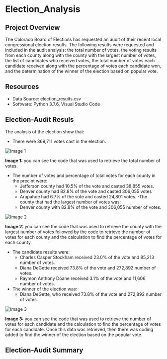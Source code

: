 # Election_Analysis

## Project Overview
The Colorado Board of Elections has requested an audit of their recent local congressional election results. The following results were requested and included in the audit analysis: the total number of votes, the voting results from each county along with the county with the largest number of votes, the list of candidates who received votes, the total number of votes each candidate received along with the percentage of votes each candidate won, and the determination of the winner of the election based on popular vote.

## Resources
- Data Source: election_results.csv
- Software: Python 3.7.6, Visual Studio Code

## Election-Audit Resuls
The analysis of the election show that:
- There were 369,711 votes cast in the election.

![Image 1](https://user-images.githubusercontent.com/102122063/164992847-2dc2fabe-a60c-4ff7-a033-49197bc6e583.png)

**Image 1:** you can see the code that was used to retrieve the total number of votes.

- The number of votes and percentage of total votes for each county in the precint were:
    - Jefferson county had 10.5% of the vote and casted 38,855 votes.
    - Denver county had 82.8% of the vote and casted 306,055 votes
    - Arapahoe had 6.7% of the vote and casted 24,801 votes.
-The county that had the largest number of votes was:
    - Denver county with 82.8% of the vote and 306,055 number of votes.
    
![Image 2](https://user-images.githubusercontent.com/102122063/164992867-0a567250-1826-4bc9-94be-a14feb69aa42.png)

**Image 2:** you can see the code that was used to retrieve the county with the largest number of votes followed by the code to retrieve the number of votes for each county and the calculation to find the percentage of votes for each county. 

- The candidate results were:
    - Charles Casper Stockham received 23.0% of the vote and 85,213 number of votes.
    - Diana DeGette received 73.8% of the vote and 272,892 number of votes.
    - Raymon Anthony Doane received 3.1% of the vote and 11,606 number of votes.
- The winner of the election was:
    - Diana DeGette, who  received 73.8% of the vote and 272,892 number of votes.

![Image 3](https://user-images.githubusercontent.com/102122063/164992885-d766b420-cba8-4645-a96c-a687f55a7b5e.png)

**Image 3:** you can see the code that was used to retrieve the number of votes for each candidate and the calculation to find the percentage of votes for each candidate. Once this data was retrieved, then there was coding added to find the winner of the election based on the popular vote.

## Election-Audit Summary
